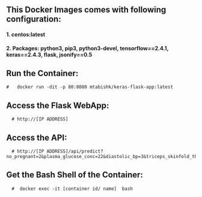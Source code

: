 ## This Docker Images comes with following configuration:
#### 1. centos:latest
#### 2. Packages: python3, pip3, python3-devel, tensorflow==2.4.1,  keras==2.4.3, flask, jsonify==0.5

## Run the Container:
```
#   docker run -dit -p 80:8080 mtabishk/keras-flask-app:latest
```
##  Access the Flask WebApp:
      # http://[IP ADDRESS]

## Access the API:
      # http://[IP ADDRESS]/api/predict?no_pregnant=2&plasma_glucose_conc=22&diastolic_bp=3&triceps_skinfold_thickness=5346&serum_insulin=625&bmi=4&diabetes_pedigree_fn=45&age=66

##  Get the Bash Shell of the Container:
      #  docker exec -it [container id/ name]  bash


 

